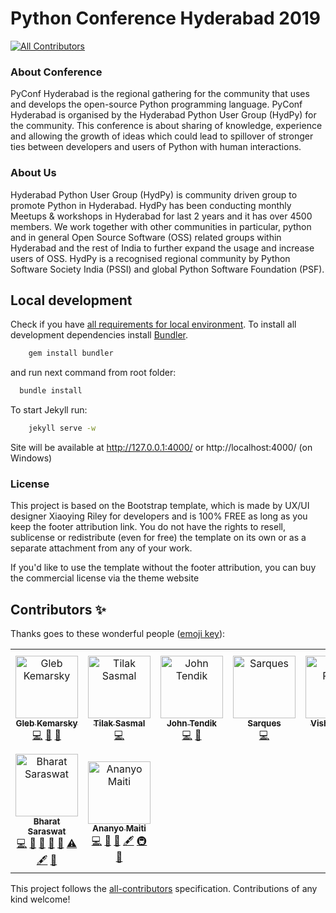 # Python Conference Hyderabad 2019
[![All Contributors](https://img.shields.io/badge/all_contributors-9-orange.svg?style=flat-square)](#contributors)

### About Conference

PyConf Hyderabad is the regional gathering for the community that uses and develops the open-source Python programming language. PyConf Hyderabad is organised by the Hyderabad Python User Group (HydPy) for the community. This conference is about sharing of knowledge, experience and allowing the growth of ideas which could lead to spillover of stronger ties between developers and users of Python with human interactions.


### About Us

Hyderabad Python User Group (HydPy) is community driven group to promote Python in Hyderabad. HydPy has been conducting monthly Meetups & workshops in Hyderabad for last 2 years and it has over 4500 members. We work together with other communities in particular, python and in general Open Source Software (OSS) related groups within Hyderabad and the rest of India to further expand the usage and increase users of OSS. HydPy is a recognised regional community by Python Software Society India (PSSI) and global Python Software Foundation (PSF).


## Local development

Check if you have [all requirements for local environment](http://jekyllrb.com/docs/installation/).
To install all development dependencies install [Bundler](http://bundler.io/).
```bash
    gem install bundler
```
and run next command from root folder:

```bash
  bundle install
```  

To start Jekyll run:
```bash
    jekyll serve -w
```
Site will be available at http://127.0.0.1:4000/ or http://localhost:4000/ (on Windows)



### License
This project is based on the Bootstrap template, which is made by UX/UI designer Xiaoying Riley for developers and is 100% FREE as long as you keep the footer attribution link. You do not have the rights to resell, sublicense or redistribute (even for free) the template on its own or as a separate attachment from any of your work.

If you'd like to use the template without the footer attribution, you can buy the commercial license via the theme website
## Contributors ✨

Thanks goes to these wonderful people ([emoji key](https://allcontributors.org/docs/en/emoji-key)):

<!-- ALL-CONTRIBUTORS-LIST:START - Do not remove or modify this section -->
<!-- prettier-ignore -->
<table>
  <tr>
    <td align="center"><a href="http://glebkema.ru"><img src="https://avatars3.githubusercontent.com/u/3881568?v=4" width="100px;" alt="Gleb Kemarsky"/><br /><sub><b>Gleb Kemarsky</b></sub></a><br /><a href="https://github.com/HydPy/hydpyconf2019/commits?author=glebkema" title="Code">💻</a> <a href="#design-glebkema" title="Design">🎨</a> <a href="https://github.com/HydPy/hydpyconf2019/issues?q=author%3Aglebkema" title="Bug reports">🐛</a></td>
    <td align="center"><a href="https://tilak999.github.io"><img src="https://avatars0.githubusercontent.com/u/21053902?v=4" width="100px;" alt="Tilak Sasmal"/><br /><sub><b>Tilak Sasmal</b></sub></a><br /><a href="https://github.com/HydPy/hydpyconf2019/commits?author=Tilak999" title="Code">💻</a></td>
    <td align="center"><a href="http://johntendik.github.io/"><img src="https://avatars3.githubusercontent.com/u/4714913?v=4" width="100px;" alt="John Tendik"/><br /><sub><b>John Tendik</b></sub></a><br /><a href="https://github.com/HydPy/hydpyconf2019/commits?author=JohnTendik" title="Code">💻</a> <a href="https://github.com/HydPy/hydpyconf2019/issues?q=author%3AJohnTendik" title="Bug reports">🐛</a></td>
    <td align="center"><a href="https://github.com/saarques"><img src="https://avatars2.githubusercontent.com/u/29957378?v=4" width="100px;" alt="Sarques"/><br /><sub><b>Sarques</b></sub></a><br /><a href="https://github.com/HydPy/hydpyconf2019/commits?author=saarques" title="Code">💻</a></td>
    <td align="center"><a href="https://vishalpolley.github.io/"><img src="https://avatars1.githubusercontent.com/u/20622980?v=4" width="100px;" alt="Vishal Polley"/><br /><sub><b>Vishal Polley</b></sub></a><br /><a href="https://github.com/HydPy/hydpyconf2019/commits?author=vishalpolley" title="Code">💻</a></td>
    <td align="center"><a href="https://www.hackerearth.com/@jatin"><img src="https://avatars0.githubusercontent.com/u/14715892?v=4" width="100px;" alt="Jatin Goel"/><br /><sub><b>Jatin Goel</b></sub></a><br /><a href="https://github.com/HydPy/hydpyconf2019/commits?author=GoelJatin" title="Code">💻</a></td>
    <td align="center"><a href="https://github.com/inovizz"><img src="https://avatars3.githubusercontent.com/u/3849885?v=4" width="100px;" alt="Sanchit Balchandani"/><br /><sub><b>Sanchit Balchandani</b></sub></a><br /><a href="https://github.com/HydPy/hydpyconf2019/commits?author=inovizz" title="Code">💻</a> <a href="#design-inovizz" title="Design">🎨</a> <a href="#eventOrganizing-inovizz" title="Event Organizing">📋</a> <a href="#ideas-inovizz" title="Ideas, Planning, & Feedback">🤔</a> <a href="#projectManagement-inovizz" title="Project Management">📆</a></td>
  </tr>
  <tr>
    <td align="center"><a href="http://bhansa.github.io"><img src="https://avatars0.githubusercontent.com/u/9723884?v=4" width="100px;" alt="Bharat Saraswat"/><br /><sub><b>Bharat Saraswat</b></sub></a><br /><a href="https://github.com/HydPy/hydpyconf2019/commits?author=bhansa" title="Code">💻</a> <a href="#design-bhansa" title="Design">🎨</a> <a href="#ideas-bhansa" title="Ideas, Planning, & Feedback">🤔</a> <a href="https://github.com/HydPy/hydpyconf2019/issues?q=author%3Abhansa" title="Bug reports">🐛</a> <a href="#review-bhansa" title="Reviewed Pull Requests">👀</a> <a href="https://github.com/HydPy/hydpyconf2019/commits?author=bhansa" title="Tests">⚠️</a> <a href="#content-bhansa" title="Content">🖋</a> <a href="#maintenance-bhansa" title="Maintenance">🚧</a></td>
    <td align="center"><a href="https://ilovefoss.wordpress.com/"><img src="https://avatars1.githubusercontent.com/u/10486343?v=4" width="100px;" alt="Ananyo Maiti"/><br /><sub><b>Ananyo Maiti</b></sub></a><br /><a href="https://github.com/HydPy/hydpyconf2019/commits?author=ananyo2012" title="Code">💻</a> <a href="#review-ananyo2012" title="Reviewed Pull Requests">👀</a> <a href="https://github.com/HydPy/hydpyconf2019/issues?q=author%3Aananyo2012" title="Bug reports">🐛</a> <a href="#content-ananyo2012" title="Content">🖋</a> <a href="#infra-ananyo2012" title="Infrastructure (Hosting, Build-Tools, etc)">🚇</a> <a href="#maintenance-ananyo2012" title="Maintenance">🚧</a></td>
  </tr>
</table>

<!-- ALL-CONTRIBUTORS-LIST:END -->

This project follows the [all-contributors](https://github.com/all-contributors/all-contributors) specification. Contributions of any kind welcome!